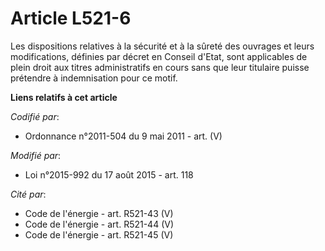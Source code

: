# Article L521-6

Les dispositions relatives à la sécurité et à la sûreté des ouvrages et leurs modifications, définies par décret en Conseil
d'Etat, sont applicables de plein droit aux titres administratifs en cours sans que leur titulaire puisse prétendre à
indemnisation pour ce motif.

**Liens relatifs à cet article**

_Codifié par_:

  - Ordonnance n°2011-504 du 9 mai 2011 - art. (V)

_Modifié par_:

  - Loi n°2015-992 du 17 août 2015 - art. 118

_Cité par_:

  - Code de l'énergie - art. R521-43 (V)
  - Code de l'énergie - art. R521-44 (V)
  - Code de l'énergie - art. R521-45 (V)

